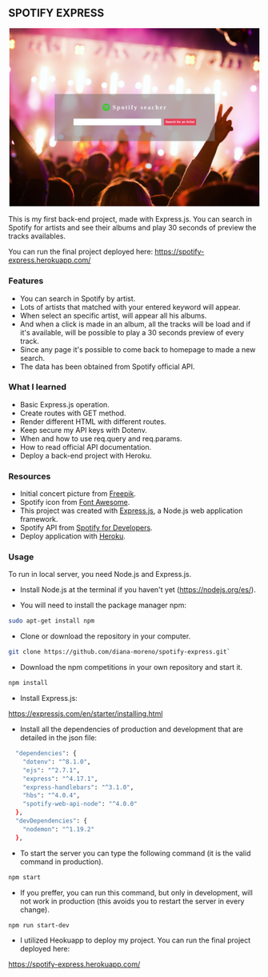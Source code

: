## SPOTIFY EXPRESS

<p align="center">
  <img src="./img/spotify-express.png" width="500">
</p>

This is my first back-end project, made with Express.js. You can search in Spotify for artists and see their albums and play 30 seconds of preview the tracks availables.

You can run the final project deployed here: https://spotify-express.herokuapp.com/

### **Features**

- You can search in Spotify by artist.
- Lots of artists that matched with your entered keyword will appear.
- When select an specific artist, will appear all his albums.
- And when a click is made in an album, all the tracks will be load and if it's available, will be possible to play a 30 seconds preview of every track.
- Since any page it's possible to come back to homepage to made a new search.
- The data has been obtained from Spotify official API.


### **What I learned**

- Basic Express.js operation.
- Create routes with GET method.
- Render different HTML with different routes.
- Keep secure my API keys with Dotenv.
- When and how to use req.query and req.params.
- How to read official API documentation.
- Deploy a back-end project with Heroku.


### **Resources**

- Initial concert picture from [Freepik](https://www.freepik.es).
- Spotify icon from [Font Awesome](https://fontawesome.com/icons?d=gallery).
- This project was created with [Express.js](http://expressjs.com/), a Node.js web application framework.
- Spotify API from [Spotify for Developers](https://developer.spotify.com/dashboard/login).
- Deploy application with [Heroku](https://dashboard.heroku.com).


### **Usage**

To run in local server, you need Node.js and Express.js.

- Install Node.js at the terminal if you haven't yet (https://nodejs.org/es/).

- You will need to install the package manager npm:

```bash
sudo apt-get install npm
```
- Clone or download the repository in your computer.

```bash
git clone https://github.com/diana-moreno/spotify-express.git`
```
- Download the npm competitions in your own repository and start it.

```bash
npm install
```
- Install Express.js:

https://expressjs.com/en/starter/installing.html

- Install all the dependencies of production and development that are detailed in the json file:

```bash
  "dependencies": {
    "dotenv": "^8.1.0",
    "ejs": "^2.7.1",
    "express": "^4.17.1",
    "express-handlebars": "^3.1.0",
    "hbs": "^4.0.4",
    "spotify-web-api-node": "^4.0.0"
  },
  "devDependencies": {
    "nodemon": "^1.19.2"
  },
```

- To start the server you can type the following command (it is the valid command in production).

```bash
npm start
```
- If you preffer, you can run this command, but only in development, will not work in production (this avoids you to restart the server in every change).

```bash
npm run start-dev
```
- I utilized Heokuapp to deploy my project. You can run the final project deployed here:

https://spotify-express.herokuapp.com/

